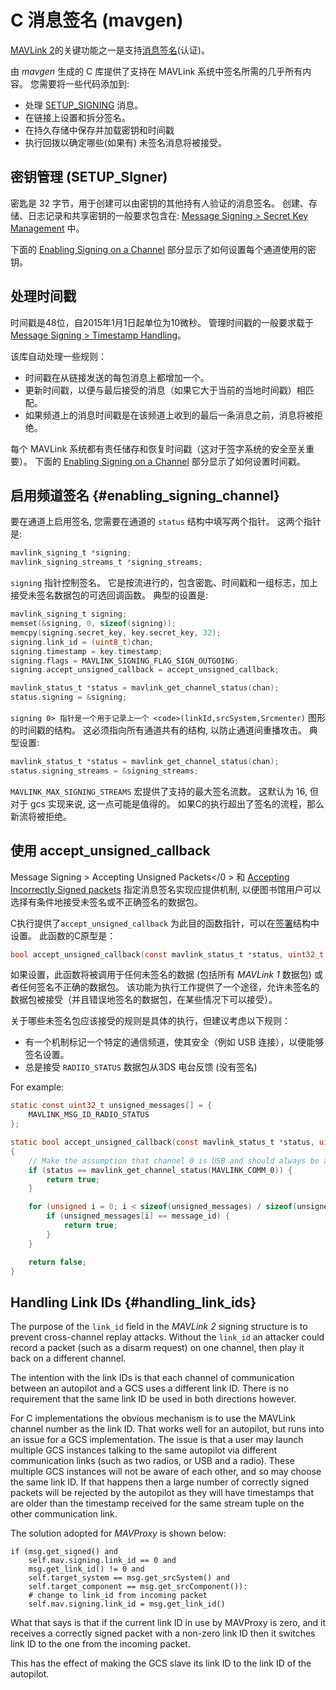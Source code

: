 # C 消息签名 (mavgen)

[MAVLink 2](../guide/mavlink_2.md)的关键功能之一是支持[消息签名](../guide/message_signing.md)(认证)。

由 *mavgen* 生成的 C 库提供了支持在 MAVLink 系统中签名所需的几乎所有内容。 您需要将一些代码添加到:

* 处理 [SETUP_SIGNING](../messages/common.md#SETUP_SIGNING) 消息。
* 在链接上设置和拆分签名。
* 在持久存储中保存并加载密钥和时间戳
* 执行回拨以确定哪些(如果有) 未签名消息将被接受。

## 密钥管理 (SETUP_SIgner)

密匙是 32 字节，用于创建可以由密钥的其他持有人验证的消息签名。 创建、存储、日志记录和共享密钥的一般要求包含在: [Message Signing > Secret Key Management](../guide/message_signing.md#secret_key) 中。

下面的 [Enabling Signing on a Channel](#enabling_signing_channel) 部分显示了如何设置每个通道使用的密钥。

<!-- 
The [SETUP_SIGNING](../messages/common.md#SETUP_SIGNING) message should generally be used for sharing the secret key, and support for it must be implemented on both sending and receiving systems. Receiving systems must also store the key in secure storage. 

how pass key to system after calculation? i.e. is there a set-key method? 
What this should show is 

- how to generate sha256 from paraphrase
- how to handle received message and store the key (on nuttx and Linux)
-->

## 处理时间戳

时间戳是48位，自2015年1月1日起单位为10微秒。 管理时间戳的一般要求载于 [Message Signing > Timestamp Handling](../guide/message_signing.md#timestamp)。

该库自动处理一些规则：

* 时间戳在从链接发送的每包消息上都增加一个。
* 更新时间戳，以便与最后接受的消息（如果它大于当前的当地时间戳）相匹配。
* 如果频道上的消息时间戳是在该频道上收到的最后一条消息之前，消息将被拒绝。

每个 MAVLink 系统都有责任储存和恢复时间戳（这对于签字系统的安全至关重要）。 下面的 [Enabling Signing on a Channel](#enabling_signing_channel) 部分显示了如何设置时间戳。

<!-- 
For systems where the time since 1/1/1970 is available (the unix epoch) you can use an offset in seconds of 1420070400.
It is the responsibility of each MAVLink system to store and restore the timestamp into persistent storage (this is critical for the security of the signing system).

* The current timestamp should be stored regularly in persistent storage (suggested at least once a minute)
* The timestamp used on startup should be the maximum of the timestamp implied by the system clock and the stored timestamp
* If the system does not have a RTC mechanism then it should update its timestamp when GPS lock is achieved. The maximum of the timestamp from the GPS and the stored timestamp should be used
* The timestamp should be incremented by one on each message sent on a particular link. This is done for you by the generated headers.
* When a correctly signed message is decoded the timestamp should be replaced by the timestamp of the incoming message if that timestamp is greater than the current timestamp. This is done for you by the generated headers
* The timestamp on incoming signed messages should be checked against the previous timestamp for the incoming `(linkID,srcSystem,SrcComponent)` tuple and the message rejected if it is smaller. This is done for you by generated headers.
* If there is no previous message with the given `(linkID,srcSystem,SrcComponent)` then the timestamp should be accepted if it not more than 6 million (one minute) behind the current timestamp
-->

## 启用频道签名 {#enabling_signing_channel}

要在通道上启用签名, 您需要在通道的 `status` 结构中填写两个指针。 这两个指针是:

```c
mavlink_signing_t *signing;
mavlink_signing_streams_t *signing_streams;
```

`signing` 指针控制签名。 它是按流进行的，包含密匙、时间戳和一组标志，加上接受未签名数据包的可选回调函数。 典型的设置是:

```c
mavlink_signing_t signing;
memset(&signing, 0, sizeof(signing));
memcpy(signing.secret_key, key.secret_key, 32);
signing.link_id = (uint8_t)chan;
signing.timestamp = key.timestamp; 
signing.flags = MAVLINK_SIGNING_FLAG_SIGN_OUTGOING;
signing.accept_unsigned_callback = accept_unsigned_callback;

mavlink_status_t *status = mavlink_get_channel_status(chan);
status.signing = &signing;
```

`signing 0> 指针是一个用于记录上一个 <code>(linkId,srcSystem,Srcmenter)` 图形的时间戳的结构。 这必须指向所有通道共有的结构, 以防止通道间重播攻击。 典型设置:

```c
mavlink_status_t *status = mavlink_get_channel_status(chan);
status.signing_streams = &signing_streams;
```

`MAVLINK_MAX_SIGNING_STREAMS` 宏提供了支持的最大签名流数。 这默认为 16, 但对于 gcs 实现来说, 这一点可能是值得的。 如果C的执行超出了签名的流程，那么新流将被拒绝。

## 使用 accept_unsigned_callback

Message Signing > Accepting Unsigned Packets</0 > 和 [Accepting Incorrectly Signed packets](../guide/message_signing.md#accepting_incorrectly_signed_packets) 指定消息签名实现应提供机制, 以便图书馆用户可以选择有条件地接受未签名或不正确签名的数据包。</p> 

C执行提供了`accept_unsigned_callback` 为此目的函数指针，可以在[签署](#enabling_signing_channel)结构中设置。 此函数的C原型是：

```c
bool accept_unsigned_callback(const mavlink_status_t *status, uint32_t msgId);
```

如果设置，此函数将被调用于任何未签名的数据 (包括所有 *MAVLink 1* 数据包) 或者任何签名不正确的数据包。 该功能为执行工作提供了一个途径，允许未签名的数据包被接受（并且错误地签名的数据包，在某些情况下可以接受）。

关于哪些未签名包应该接受的规则是具体的执行，但建议考虑以下规则：

* 有一个机制标记一个特定的通信频道，使其安全（例如 USB 连接），以便能够签名设置。
* 总是接受 `RADIIO_STATUS` 数据包从3DS 电台反馈 (没有签名)

For example:

```c
static const uint32_t unsigned_messages[] = {
    MAVLINK_MSG_ID_RADIO_STATUS
};

static bool accept_unsigned_callback(const mavlink_status_t *status, uint32_t message_id)
{
    // Make the assumption that channel 0 is USB and should always be accessible
    if (status == mavlink_get_channel_status(MAVLINK_COMM_0)) {
        return true;
    }

    for (unsigned i = 0; i < sizeof(unsigned_messages) / sizeof(unsigned_messages[0]); i++) {
        if (unsigned_messages[i] == message_id) {
            return true;
        }
    }

    return false;
}
```

## Handling Link IDs {#handling_link_ids}

The purpose of the `link_id` field in the *MAVLink 2* signing structure is to prevent cross-channel replay attacks. Without the `link_id` an attacker could record a packet (such as a disarm request) on one channel, then play it back on a different channel.

The intention with the link IDs is that each channel of communication between an autopilot and a GCS uses a different link ID. There is no requirement that the same link ID be used in both directions however.

For C implementations the obvious mechanism is to use the MAVLink channel number as the link ID. That works well for an autopilot, but runs into an issue for a GCS implementation. The issue is that a user may launch multiple GCS instances talking to the same autopilot via different communication links (such as two radios, or USB and a radio). These multiple GCS instances will not be aware of each other, and so may choose the same link ID. If that happens then a large number of correctly signed packets will be rejected by the autopilot as they will have timestamps that are older than the timestamp received for the same stream tuple on the other communication link.

The solution adopted for *MAVProxy* is shown below:

    if (msg.get_signed() and
        self.mav.signing.link_id == 0 and
        msg.get_link_id() != 0 and
        self.target_system == msg.get_srcSystem() and
        self.target_component == msg.get_srcComponent()):
        # change to link_id from incoming packet
        self.mav.signing.link_id = msg.get_link_id()
    

What that says is that if the current link ID in use by MAVProxy is zero, and it receives a correctly signed packet with a non-zero link ID then it switches link ID to the one from the incoming packet.

This has the effect of making the GCS slave its link ID to the link ID of the autopilot.
